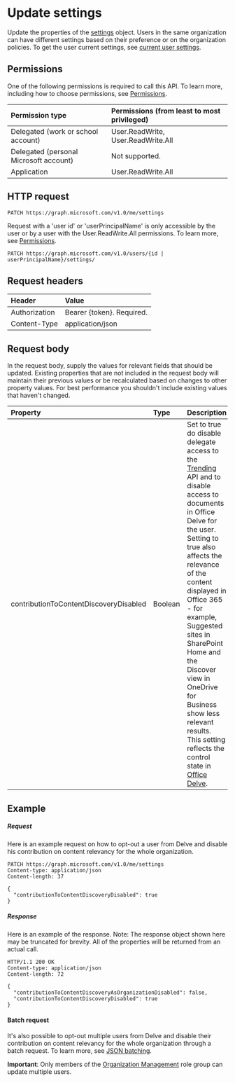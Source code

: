 # Update settings

Update the properties of the [settings](../resources/user_settings.md) object. 
Users in the same organization can have different settings based on their preference or on the organization policies. 
To get the user current settings, see [current user settings](user_get_settings.md). 

## Permissions

One of the following permissions is required to call this API. To learn more, including how to choose permissions, see [Permissions](../../../concepts/permissions_reference.md).

|Permission type      | Permissions (from least to most privileged)              |
|:--------------------|:---------------------------------------------------------|
|Delegated (work or school account) | User.ReadWrite, User.ReadWrite.All   |
|Delegated (personal Microsoft account) | Not supported.    |
|Application | User.ReadWrite.All |

## HTTP request

```http
PATCH https://graph.microsoft.com/v1.0/me/settings
```

Request with a 'user id' or 'userPrincipalName' is only accessible by the user or by a user with the User.ReadWrite.All permissions. To learn more, see [Permissions](../../../concepts/permissions_reference.md). 

```http
PATCH https://graph.microsoft.com/v1.0/users/{id | userPrincipalName}/settings/
```

## Request headers

| Header       | Value|
|:-----------|:------|
| Authorization  | Bearer {token}. Required.  |
| Content-Type  | application/json  |

## Request body

In the request body, supply the values for relevant fields that should be updated. Existing properties that are not included in the request body will maintain their previous values or be recalculated based on changes to other property values. For best performance you shouldn't include existing values that haven't changed.

| Property	   | Type	|Description|
|:---------------|:--------|:----------|
|contributionToContentDiscoveryDisabled|Boolean|Set to true do disable delegate access to the [Trending](../../beta/resources/insights_trending.md) API and to disable access to documents in Office Delve for the user. Setting to true also affects the relevance of the content displayed in Office 365 - for example, Suggested sites in SharePoint Home and the Discover view in OneDrive for Business show less relevant results. This setting reflects the control state in [Office Delve](https://support.office.com/en-us/article/are-my-documents-safe-in-office-delve-f5f409a2-37ed-4452-8f61-681e5e1836f3?ui=en-US&rs=en-US&ad=US#bkmk_optout).|

## Example 

##### Request

Here is an example request on how to opt-out a user from Delve and disable his contribution on content relevancy for the whole organization.

```http
PATCH https://graph.microsoft.com/v1.0/me/settings
Content-type: application/json
Content-length: 37

{
  "contributionToContentDiscoveryDisabled": true
}
```

##### Response

Here is an example of the response. Note: The response object shown here may be truncated for brevity. All of the properties will be returned from an actual call.

```http
HTTP/1.1 200 OK
Content-type: application/json
Content-length: 72

{
  "contributionToContentDiscoveryAsOrganizationDisabled": false,
  "contributionToContentDiscoveryDisabled": true
}
```

#### Batch request

It's also possible to opt-out multiple users from Delve and disable their contribution on content relevancy for the whole organization through a batch request.
To learn more, see [JSON batching](https://developer.microsoft.com/en-us/graph/docs/concepts/json_batching).

**Important**: Only members of the [Organization Management](https://support.office.com/article/permissions-in-the-office-365-security-compliance-center-d10608af-7934-490a-818e-e68f17d0e9c1?ui=en-US&rs=en-US&ad=US) role group can update multiple users. 



